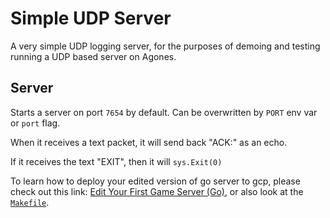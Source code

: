 # Simple UDP Server

A very simple UDP logging server, for the purposes of demoing and testing
running a UDP based server on Agones.

## Server
Starts a server on port `7654` by default. Can be overwritten by `PORT` env var or `port` flag.

When it receives a text packet, it will send back "ACK:<text content>" as an echo. 

If it receives the text "EXIT", then it will `sys.Exit(0)`

To learn how to deploy your edited version of go server to gcp, please check out this link: [Edit Your First Game Server (Go)](../../../docs/edit_first_game_server.md),
or also look at the [`Makefile`](./Makefile).
